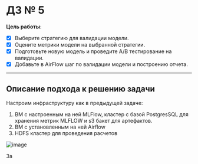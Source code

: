 # ДЗ № 5
**Цель работы**:
- [x] Выберите стратегию для валидации модели.
- [x] Оцените метрики модели на выбранной стратегии.
- [x] Подготовьте новую модель и проведите A/B тестирование на валидации.
- [x] Добавьте в AirFlow шаг по валидации модели и построению отчета.
<hr>

## Описание подхода к решению задачи
Настроим инфраструктуру как в предыдущей задаче:
1. ВМ с настроенным на ней MLFlow, кластер с базой PostgresSQL для хранения метрик MLFLOW и s3 бакет для артефактов.
2. ВМ с установленным на ней Airflow
3. HDFS кластер для проведения расчетов

![image](https://github.com/shakhovak/MLOps_HW/assets/89096305/8cdd7d27-bf05-452c-b2ba-3e22d783c14d)

За
